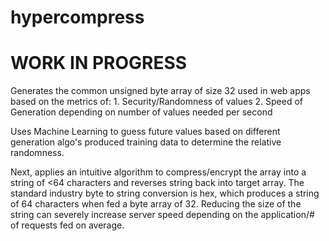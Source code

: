 # hypercompress

<h1> WORK IN PROGRESS </h1>
Generates the common unsigned byte array of size 32 used in web apps based on the metrics of:
1. Security/Randomness of values
2. Speed of Generation depending on number of values needed per second

Uses Machine Learning to guess future values based on different generation algo's produced training data to determine the relative randomness.

Next, applies an intuitive algorithm to compress/encrypt the array into a string of <64 characters and reverses string back into target array.
The standard industry byte to string conversion is hex, which produces a string of 64 characters when fed a byte array of 32. Reducing the size of the string can severely increase server speed depending on the application/# of requests fed on average. 
